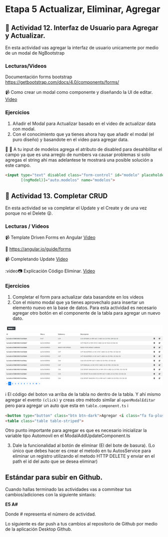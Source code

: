 # Etapa 5 Actualizar, Eliminar, Agregar

## :mushroom: Actividad 12. Interfaz de  Usuario para  Agregar y Actualizar.

En esta actividad vas  agregar la interfaz de usuario unicamente por medio de un modal de NgBootstrap

### Lecturas/Videos

Documentación forms bootstrap https://getbootstrap.com/docs/4.0/components/forms/

:video_camera: Como crear un modal como componente y diseñando la UI de editar. [Video](https://mega.nz/#!6nhxnDgY!1_P51tHpdQSxSJhi6bSrTc9eRrCgjYuH4k1CkxQ9zQY)

### Ejercicios
1. Añadir el Modal para Actualizar basado en el video de actualizar data con modal.
2. Con el conocimiento que ya tienes ahora hay que añadir el modal (el puro diseño) y basandote en el video para agregar data.

 :loudspeaker: :loudspeaker: A tu input de modelos agrega el atributo de disabled para desahbilitar el campo ya que es una arreglo de numbers va causar problemas si solo agregas el string ahí mas adelantese te mostrará una posible solución a este campo.
```html 
<input type="text" disabled class="form-control" id="modelo" placeholder="Agrega el modelo"
       [(ngModel)]="auto.modelos" name="modelos">
```

## :mushroom: Actividad 13. Completar CRUD

En esta actividad se va completar el Update y el Create y de una vez porque no el Delete :stuck_out_tongue_winking_eye:.

### Lecturas / Videos


:video_camera: Template Driven Forms en Angular [Video](https://mega.nz/#!ejohgT7K!zh0YXUwbm3rYIXBrKHUPFupgK2KP8H-5E_24rP-qTX8)

:link: https://angular.io/guide/forms

:video_camera: Completando Update [Video](https://mega.nz/#!mqp3BBiI!Fh_ng2GP3h3EiWKq-b0V7Li0hmhYDPJIPzN2A_FKMso)

:video:camera: Explicación Código Eliminar. [Video](https://mega.nz/#!2qgnzJYK!eS8EG0zT59AwiGVzCCI2cjay2PnzbEATkBVutSZxtRk)


### Ejercicios

1. Completar el form para actualizar data basandote en los videos
2. Con el mismo modal que ya tienes aprovechalo para insertar un elemento nuevo en la base de datos. Para esta actividad es necesario agregar
otro botón en el componente de la tabla para agregar un nuevo dato.

![!](/tabla-boton-add.png)


:information_source: El código del boton va  arriba de la tabla no dentro de la tabla. Y ahí mismo agregar el evento `(click)` y creas otro método similar al `openModalEditar` 
pero para agregar un auto que esta en `table.component.ts` :information_source:
```html
<button type="button" class="btn btn-dark">Agregar <i class="fa fa-plus"></i></button>
<table class="table table-striped">
```

Otro punto importante para agregar es que es necesario inicializar la variable tipo Automovil en el ModalAddUpdateComponent.ts

3. Dale la funcionalidad al botón de eliminar (El del bote de basura). (Lo único que debes hacer es crear el metodo en tu AutosService para eliminar un registro
utilizando el metodo HTTP DELETE y enviar en el path el id del auto que se desea eliminar)





## Estándar para subir en Github.

Cuando hallas terminado las actividades vas a commitear tus cambios/adiciones con la siguiente sintaxis: 

**E5 A#**

Donde # representa el número de actividad.

Lo siguiente es dar push a tus cambios al repositorio de Github por medio de la aplicación Desktop Github.
